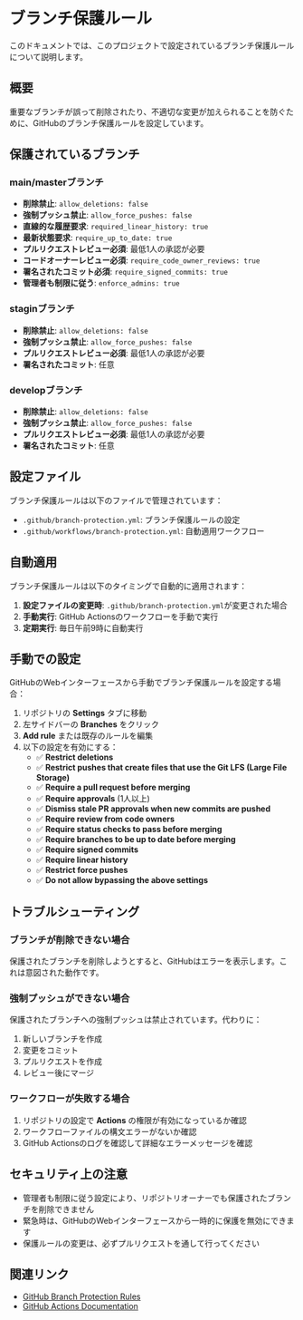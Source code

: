 # ブランチ保護ルール

このドキュメントでは、このプロジェクトで設定されているブランチ保護ルールについて説明します。

## 概要

重要なブランチが誤って削除されたり、不適切な変更が加えられることを防ぐために、GitHubのブランチ保護ルールを設定しています。

## 保護されているブランチ

### main/masterブランチ
- **削除禁止**: `allow_deletions: false`
- **強制プッシュ禁止**: `allow_force_pushes: false`
- **直線的な履歴要求**: `required_linear_history: true`
- **最新状態要求**: `require_up_to_date: true`
- **プルリクエストレビュー必須**: 最低1人の承認が必要
- **コードオーナーレビュー必須**: `require_code_owner_reviews: true`
- **署名されたコミット必須**: `require_signed_commits: true`
- **管理者も制限に従う**: `enforce_admins: true`

### staginブランチ
- **削除禁止**: `allow_deletions: false`
- **強制プッシュ禁止**: `allow_force_pushes: false`
- **プルリクエストレビュー必須**: 最低1人の承認が必要
- **署名されたコミット**: 任意

### developブランチ
- **削除禁止**: `allow_deletions: false`
- **強制プッシュ禁止**: `allow_force_pushes: false`
- **プルリクエストレビュー必須**: 最低1人の承認が必要
- **署名されたコミット**: 任意

## 設定ファイル

ブランチ保護ルールは以下のファイルで管理されています：

- `.github/branch-protection.yml`: ブランチ保護ルールの設定
- `.github/workflows/branch-protection.yml`: 自動適用ワークフロー

## 自動適用

ブランチ保護ルールは以下のタイミングで自動的に適用されます：

1. **設定ファイルの変更時**: `.github/branch-protection.yml`が変更された場合
2. **手動実行**: GitHub Actionsのワークフローを手動で実行
3. **定期実行**: 毎日午前9時に自動実行

## 手動での設定

GitHubのWebインターフェースから手動でブランチ保護ルールを設定する場合：

1. リポジトリの **Settings** タブに移動
2. 左サイドバーの **Branches** をクリック
3. **Add rule** または既存のルールを編集
4. 以下の設定を有効にする：
   - ✅ **Restrict deletions**
   - ✅ **Restrict pushes that create files that use the Git LFS (Large File Storage)**
   - ✅ **Require a pull request before merging**
   - ✅ **Require approvals** (1人以上)
   - ✅ **Dismiss stale PR approvals when new commits are pushed**
   - ✅ **Require review from code owners**
   - ✅ **Require status checks to pass before merging**
   - ✅ **Require branches to be up to date before merging**
   - ✅ **Require signed commits**
   - ✅ **Require linear history**
   - ✅ **Restrict force pushes**
   - ✅ **Do not allow bypassing the above settings**

## トラブルシューティング

### ブランチが削除できない場合
保護されたブランチを削除しようとすると、GitHubはエラーを表示します。これは意図された動作です。

### 強制プッシュができない場合
保護されたブランチへの強制プッシュは禁止されています。代わりに：
1. 新しいブランチを作成
2. 変更をコミット
3. プルリクエストを作成
4. レビュー後にマージ

### ワークフローが失敗する場合
1. リポジトリの設定で **Actions** の権限が有効になっているか確認
2. ワークフローファイルの構文エラーがないか確認
3. GitHub Actionsのログを確認して詳細なエラーメッセージを確認

## セキュリティ上の注意

- 管理者も制限に従う設定により、リポジトリオーナーでも保護されたブランチを削除できません
- 緊急時は、GitHubのWebインターフェースから一時的に保護を無効にできます
- 保護ルールの変更は、必ずプルリクエストを通して行ってください

## 関連リンク

- [GitHub Branch Protection Rules](https://docs.github.com/en/repositories/configuring-branches-and-merges-in-your-repository/defining-the-mergeability-of-pull-requests/managing-a-branch-protection-rule)
- [GitHub Actions Documentation](https://docs.github.com/en/actions) 